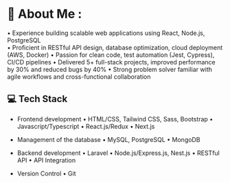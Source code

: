 # 💫 About Me :
• Experience building scalable web applications using React, Node.js, PostgreSQL</br>
• Proficient in RESTful API design, database optimization, cloud deployment (AWS, Docker)
• Passion for clean code, test automation (Jest, Cypress), CI/CD pipelines
• Delivered 5+ full-stack projects, improved performance by 30% and reduced bugs by 40%
• Strong problem solver familiar with agile workflows and cross-functional collaboration

## 💻 Tech Stack
- Frontend development
 • HTML/CSS, Tailwind CSS, Sass, Bootstrap
 • Javascript/Typescript
 • React.js/Redux
 • Next.js
 
- Management of the database
 • MySQL, PostgreSQL
 • MongoDB

- Backend development
 • Laravel
 • Node.js/Express.js, Nest.js
 • RESTful API
 • API Integration

- Version Control
 • Git
